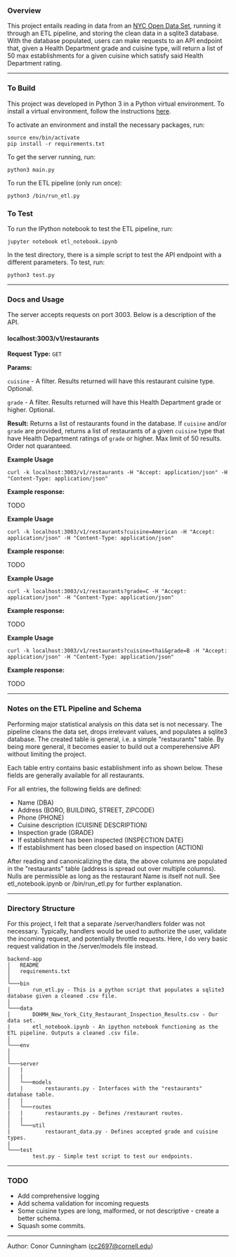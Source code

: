 ### Overview

This project entails reading in data from an [NYC Open Data Set](https://data.cityofnewyork.us/api/views/43nn-pn8j/rows.csv), running it through an ETL pipeline, and storing the clean data in a sqlite3 database. With the database populated, users can make requests to an API endpoint that, given a Health Department grade and cuisine type, will return a list of 50 max establishments for a given cuisine which satisfy said Health Department rating.

---

### To Build

This project was developed in Python 3 in a Python virtual environment. To install a virtual environment, follow the instructions [here](https://packaging.python.org/guides/installing-using-pip-and-virtual-environments/).

To activate an environment and install the necessary packages, run:

```
source env/bin/activate
pip install -r requirements.txt
```

To get the server running, run:
```
python3 main.py
```

To run the ETL pipeline (only run once):
```
python3 /bin/run_etl.py
```

### To Test

To run the IPython notebook to test the ETL pipeline, run:
```
jupyter notebook etl_notebook.ipynb
```

In the test directory, there is a simple script to test the API endpoint with a different parameters. To test, run:
```
python3 test.py
``` 

---

### Docs and Usage

The server accepts requests on port 3003. Below is a description of the API. 

#### localhost:3003/v1/restaurants

**Request Type:** `GET`

**Params:**

`cuisine` - A filter. Results returned will have this restaurant cuisine type. Optional.

`grade` - A filter. Results returned will have this Health Department grade or higher. Optional.


**Result:**
Returns a list of restaurants found in the database. If `cuisine` and/or `grade` are provided, returns a list of 
restaurants of a given `cuisine` type that have Health Department ratings of `grade` or higher. Max limit of 50 results. 
Order not quaranteed. 

**Example Usage**

`curl -k localhost:3003/v1/restaurants -H "Accept: application/json" -H "Content-Type: application/json"`

**Example response:**

TODO

**Example Usage**

`curl -k localhost:3003/v1/restaurants?cuisine=American -H "Accept: application/json" -H "Content-Type: application/json"`

**Example response:**

TODO

**Example Usage**

`curl -k localhost:3003/v1/restaurants?grade=C -H "Accept: application/json" -H "Content-Type: application/json"`

**Example response:**

TODO

**Example Usage**

`curl -k localhost:3003/v1/restaurants?cuisine=thai&grade=B -H "Accept: application/json" -H "Content-Type: application/json"`

**Example response:**

TODO

---

### Notes on the ETL Pipeline and Schema

Performing major statistical analysis on this data set is not necessary. The pipeline cleans the data set, drops irrelevant values, and populates a sqlite3 database. The created table is general, i.e. a simple "restaurants" table. By being more general, it becomes easier to build out a comperehensive API without limiting the project. 


Each table entry contains basic establishment info as shown below. These fields are generally available for all restaurants.


For all entries, the following fields are defined:
- Name (DBA)
- Address (BORO, BUILDING, STREET, ZIPCODE)
- Phone (PHONE)
- Cuisine description (CUISINE DESCRIPTION)
- Inspection grade (GRADE)
- If establishment has been inspected (INSPECTION DATE)
- If establishment has been closed based on inspection (ACTION)

After reading and canonicalizing the data, the above columns are populated in the "restaurants" table (address is spread out over multiple columns). Nulls are permissible as long as the restaurant Name is itself not null. See etl_notebook.ipynb or /bin/run_etl.py for further explanation.

---

### Directory Structure

For this project, I felt that a separate /server/handlers folder was not necessary. Typically, handlers would be used to authorize the user, validate the incoming request, and potentially throttle requests. Here, I do very basic request validation in the /server/models file instead.

```
backend-app
│   README
│   requirements.txt    
│
└───bin
│       run_etl.py - This is a python script that populates a sqlite3 database given a cleaned .csv file. 
│
└───data
│       DOHMH_New_York_City_Restaurant_Inspection_Results.csv - Our data set.
|       etl_notebook.ipynb - An ipython notebook functioning as the ETL pipeline. Outputs a cleaned .csv file. 
│
└───env
│
│
└───server
│   |
│   |
│   └───models
│   |       restaurants.py - Interfaces with the "restaurants" database table. 
│   |
│   └───routes
|   |       restaurants.py - Defines /restaurant routes.
│   |
│   └───util
|           restaurant_data.py - Defines accepted grade and cuisine types.
|
└───test
        test.py - Simple test script to test our endpoints.

```

---

### TODO

- Add comprehensive logging
- Add schema validation for incoming requests
- Some cuisine types are long, malformed, or not descriptive - create a better schema.
- Squash some commits. 

---

Author: Conor Cunningham (cc2697@cornell.edu)
